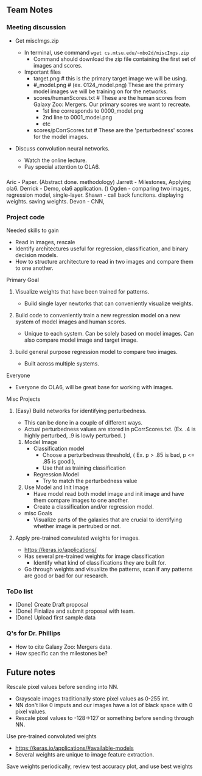 ## Team Notes

### Meeting discussion

- Get miscImgs.zip
    - In terminal, use command `wget cs.mtsu.edu/~mbo2d/miscImgs.zip`
        - Command should download the zip file containing the first set of images and scores.
    - Important files
        - target.png  # this is the primary target image we will be using.
        - #_model.png # (ex. 0124_model.png) These are the primary model images we will be training on for the networks. 
        - scores/humanScores.txt   # These are the human scores from Galaxy Zoo: Mergers.  Our primary scores we want to recreate.
            - 1st line corresponds to 0000_model.png
            - 2nd line to 0001_model.png
            - etc
        - scores/pCorrScores.txt   # These are the 'perturbedness' scores for the model images. 

- Discuss convolution neural networks.
    - Watch the online lecture.
    - Pay special attention to OLA6.
    
### 

Aric - Paper.  (Abstract done. methodology)
Jarrett - Milestones, Applying ola6.
Derrick - Demo, ola6 application. ()
Ogden - comparing two images, regression model, single-layer. 
Shawn - call back funcitons.  displaying weights.  saving weights. 
Devon - CNN, 

    
### Project code

Needed skills to gain
- Read in images, rescale
- Identify architectures useful for regression, classification, and binary decision models.
- How to structure architecture to read in two images and compare them to one another.


Primary Goal 
1) Visualize weights that have been trained for patterns.
    - Build single layer newtorks that can conveniently visualize weights. 

2) Build code to conveniently train a new regression model on a new system of model images and human scores.
    - Unique to each system. Can be solely based on model images.  Can also compare model image and target image.

3) build general purpose regression model to compare two images.
    - Built across multiple systems. 

Everyone
- Everyone do OLA6, will be great base for working with images.

Misc Projects
1) (Easy) Build networks for identifying perturbedness.
    - This can be done in a couple of different ways.
    - Actual perturbedness values are stored in pCorrScores.txt.  (Ex. .4 is highly perturbed,  .9 is lowly perturbed. )
    1) Model Image
        - Classification model 
            - Choose a perturbedness threshold, ( Ex. p > .85 is bad, p <= .85 is good ), 
            - Use that as training classification
        - Regression Model
            - Try to match the perturbedness value
    2) Use Model and Init Image
        - Have model read both model image and init image and have them compare images to one another. 
        - Create a classification and/or regression model.
    - misc Goals
        - Visualize parts of the galaxies that are crucial to identifying whether image is pertrubed or not.

2) Apply pre-trained convulated weights for images.
    - https://keras.io/applications/
    - Has several pre-trained weights for image classification
        - Identify what kind of classifications they are built for. 
    - Go through weights and visualize the patterns, scan if any patterns are good or bad for our research.


### ToDo list
- (Done) Create Draft proposal
- (Done) Finialize and submit proposal with team.
- (Done) Upload first sample data

### Q's for Dr. Phillips
- How to cite Galaxy Zoo: Mergers data.
- How specific can the milestones be? 
    

## Future notes

Rescale pixel values before sending into NN. 
- Grayscale images traditionally store pixel values as 0-255 int.   
- NN don't like 0 imputs and our images have a lot of black space with 0 pixel values.
- Rescale pixel values to -128->127 or something before sending through NN.

Use pre-trained convoluted weights
- https://keras.io/applications/#available-models
- Several weights are unique to image feature extraction.

Save weights periodically, review test accuracy plot, and use best weights